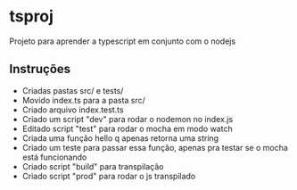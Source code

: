 # tsproj

Projeto para aprender a typescript em conjunto com o nodejs

## Instruções

-   Criadas pastas src/ e tests/
-   Movido index.ts para a pasta src/
-   Criado arquivo index.test.ts
-   Criado um script "dev" para rodar o nodemon no index.js
-   Editado script "test" para rodar o mocha em modo watch
-   Criada uma função hello q apenas retorna uma string
-   Criado um teste para passar essa função, apenas pra testar se o mocha está
    funcionando
-   Criado script "build" para transpilação
-   Criado script "prod" para rodar o js transpilado

